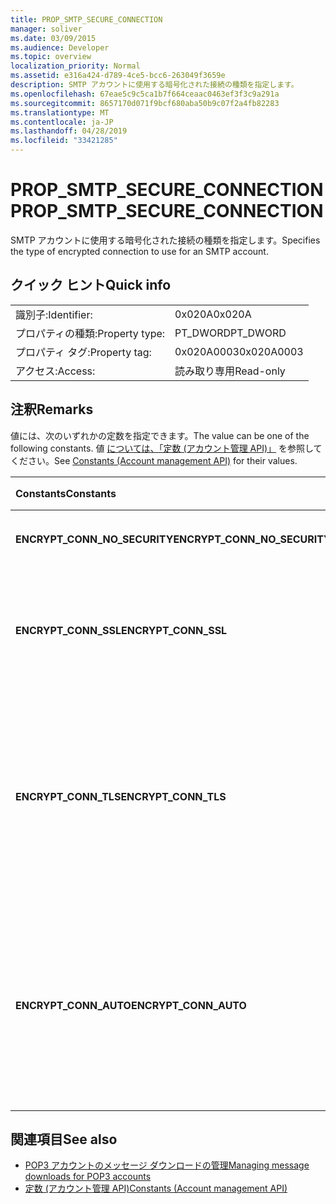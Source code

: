 ```yaml
---
title: PROP_SMTP_SECURE_CONNECTION
manager: soliver
ms.date: 03/09/2015
ms.audience: Developer
ms.topic: overview
localization_priority: Normal
ms.assetid: e316a424-d789-4ce5-bcc6-263049f3659e
description: SMTP アカウントに使用する暗号化された接続の種類を指定します。
ms.openlocfilehash: 67eae5c9c5ca1b7f664ceaac0463ef3f3c9a291a
ms.sourcegitcommit: 8657170d071f9bcf680aba50b9c07f2a4fb82283
ms.translationtype: MT
ms.contentlocale: ja-JP
ms.lasthandoff: 04/28/2019
ms.locfileid: "33421285"
---
```

# <a name="prop_smtp_secure_connection"></a><span data-ttu-id="e6f75-103">PROP_SMTP_SECURE_CONNECTION</span><span class="sxs-lookup"><span data-stu-id="e6f75-103">PROP_SMTP_SECURE_CONNECTION</span></span>

<span data-ttu-id="e6f75-104">SMTP アカウントに使用する暗号化された接続の種類を指定します。</span><span class="sxs-lookup"><span data-stu-id="e6f75-104">Specifies the type of encrypted connection to use for an SMTP account.</span></span>
  
## <a name="quick-info"></a><span data-ttu-id="e6f75-105">クイック ヒント</span><span class="sxs-lookup"><span data-stu-id="e6f75-105">Quick info</span></span>

|||
|:-----|:-----|
|<span data-ttu-id="e6f75-106">識別子:</span><span class="sxs-lookup"><span data-stu-id="e6f75-106">Identifier:</span></span>  <br/> |<span data-ttu-id="e6f75-107">0x020A</span><span class="sxs-lookup"><span data-stu-id="e6f75-107">0x020A</span></span>  <br/> |
|<span data-ttu-id="e6f75-108">プロパティの種類:</span><span class="sxs-lookup"><span data-stu-id="e6f75-108">Property type:</span></span>  <br/> |<span data-ttu-id="e6f75-109">PT_DWORD</span><span class="sxs-lookup"><span data-stu-id="e6f75-109">PT_DWORD</span></span>  <br/> |
|<span data-ttu-id="e6f75-110">プロパティ タグ:</span><span class="sxs-lookup"><span data-stu-id="e6f75-110">Property tag:</span></span>  <br/> |<span data-ttu-id="e6f75-111">0x020A0003</span><span class="sxs-lookup"><span data-stu-id="e6f75-111">0x020A0003</span></span>  <br/> |
|<span data-ttu-id="e6f75-112">アクセス:</span><span class="sxs-lookup"><span data-stu-id="e6f75-112">Access:</span></span>  <br/> |<span data-ttu-id="e6f75-113">読み取り専用</span><span class="sxs-lookup"><span data-stu-id="e6f75-113">Read-only</span></span>  <br/> |
   
## <a name="remarks"></a><span data-ttu-id="e6f75-114">注釈</span><span class="sxs-lookup"><span data-stu-id="e6f75-114">Remarks</span></span>

<span data-ttu-id="e6f75-115">値には、次のいずれかの定数を指定できます。</span><span class="sxs-lookup"><span data-stu-id="e6f75-115">The value can be one of the following constants.</span></span> <span data-ttu-id="e6f75-116">値 [については、「定数 (アカウント管理 API)」](constants-account-management-api.md) を参照してください。</span><span class="sxs-lookup"><span data-stu-id="e6f75-116">See [Constants (Account management API)](constants-account-management-api.md) for their values.</span></span> 
  
|<span data-ttu-id="e6f75-117">**Constants**</span><span class="sxs-lookup"><span data-stu-id="e6f75-117">**Constants**</span></span>|<span data-ttu-id="e6f75-118">**説明**</span><span class="sxs-lookup"><span data-stu-id="e6f75-118">**Description**</span></span>|
|:-----|:-----|
|<span data-ttu-id="e6f75-119">**ENCRYPT_CONN_NO_SECURITY**</span><span class="sxs-lookup"><span data-stu-id="e6f75-119">**ENCRYPT_CONN_NO_SECURITY**</span></span> <br/> |<span data-ttu-id="e6f75-120">暗号化は使用しません。</span><span class="sxs-lookup"><span data-stu-id="e6f75-120">Do not use any encryption.</span></span>  <br/> |
|<span data-ttu-id="e6f75-121">**ENCRYPT_CONN_SSL**</span><span class="sxs-lookup"><span data-stu-id="e6f75-121">**ENCRYPT_CONN_SSL**</span></span> <br/> |<span data-ttu-id="e6f75-122">Secure Socket Layer (SSL) 暗号化を使用します。</span><span class="sxs-lookup"><span data-stu-id="e6f75-122">Use Secure Socket Layer (SSL) encryption.</span></span>  <br/> |
|<span data-ttu-id="e6f75-123">**ENCRYPT_CONN_TLS**</span><span class="sxs-lookup"><span data-stu-id="e6f75-123">**ENCRYPT_CONN_TLS**</span></span> <br/> |<span data-ttu-id="e6f75-124">トランスポート層セキュリティ (TLS) 暗号化および認証プロトコルを使用します。</span><span class="sxs-lookup"><span data-stu-id="e6f75-124">Use Transport Layer Security (TLS) encryption and authentication protocol.</span></span>  <br/> |
|<span data-ttu-id="e6f75-125">**ENCRYPT_CONN_AUTO**</span><span class="sxs-lookup"><span data-stu-id="e6f75-125">**ENCRYPT_CONN_AUTO**</span></span> <br/> |<span data-ttu-id="e6f75-126">メール サーバーでサポートされている暗号化方法を自動的に検出して使用します。</span><span class="sxs-lookup"><span data-stu-id="e6f75-126">Automatically detect and use the encryption method supported by the mail server.</span></span>  <br/> |
   
## <a name="see-also"></a><span data-ttu-id="e6f75-127">関連項目</span><span class="sxs-lookup"><span data-stu-id="e6f75-127">See also</span></span>

- [<span data-ttu-id="e6f75-128">POP3 アカウントのメッセージ ダウンロードの管理</span><span class="sxs-lookup"><span data-stu-id="e6f75-128">Managing message downloads for POP3 accounts</span></span>](managing-message-downloads-for-pop3-accounts.md) 
- [<span data-ttu-id="e6f75-129">定数 (アカウント管理 API)</span><span class="sxs-lookup"><span data-stu-id="e6f75-129">Constants (Account management API)</span></span>](constants-account-management-api.md)


